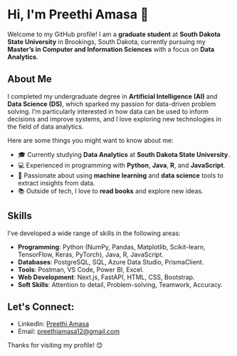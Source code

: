 # Hi, I'm Preethi Amasa 👋

Welcome to my GitHub profile! I am a **graduate student** at **South Dakota State University** in Brookings, South Dakota, currently pursuing my **Master’s in Computer and Information Sciences** with a focus on **Data Analytics**. 

## About Me
I completed my undergraduate degree in **Artificial Intelligence (AI)** and **Data Science (DS)**, which sparked my passion for data-driven problem solving. I’m particularly interested in how data can be used to inform decisions and improve systems, and I love exploring new technologies in the field of data analytics.

Here are some things you might want to know about me:

- 🎓 Currently studying **Data Analytics** at **South Dakota State University**.
- 💻 Experienced in programming with **Python**, **Java**, **R**, and **JavaScript**.
- 🧠 Passionate about using **machine learning** and **data science** tools to extract insights from data.
- 📚 Outside of tech, I love to **read books** and explore new ideas.

## Skills
I’ve developed a wide range of skills in the following areas:

- **Programming**: Python (NumPy, Pandas, Matplotlib, Scikit-learn, TensorFlow, Keras, PyTorch), Java, R, JavaScript.
- **Databases**: PostgreSQL, SQL, Azure Data Studio, PrismaClient.
- **Tools**: Postman, VS Code, Power BI, Excel.
- **Web Development**: Next.js, FastAPI, HTML, CSS, Bootstrap.
- **Soft Skills**: Attention to detail, Problem-solving, Teamwork, Accuracy.

## Let's Connect:
- LinkedIn: [Preethi Amasa](https://www.linkedin.com/in/preethi-a-233259251?utm_source=share&utm_campaign=share_via&utm_content=profile&utm_medium=ios_app)
- Email: [preethiamasa12@gmail.com](mailto:preethiamasa12@gmail.com)

Thanks for visiting my profile! 😊
